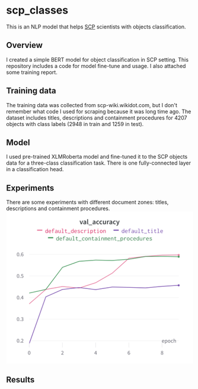 # scp_classes
This is an NLP model that helps [SCP](https://scp-wiki.wikidot.com/) scientists with objects classification.
## Overview
I created a simple BERT model for object classification in SCP setting. This repository includes a code for model fine-tune and usage. I also attached some training report.
## Training data
The training data was collected from scp-wiki.wikidot.com, but I don't remember what code I used for scraping because it was long time ago.
The dataset includes titles, descriptions and containment procedures for 4207 objects with class labels (2948 in train and 1259 in test).
## Model
I used pre-trained XLMRoberta model and fine-tuned it to the SCP objects data for a three-class classification task. There is one fully-connected layer in a classification head.
## Experiments
There are some experiments with different document zones: titles, descriptions and containment procedures.
![test](https://github.com/8Michelle/scp_classes/blob/master/assets/wandb_plots.png)
## Results
